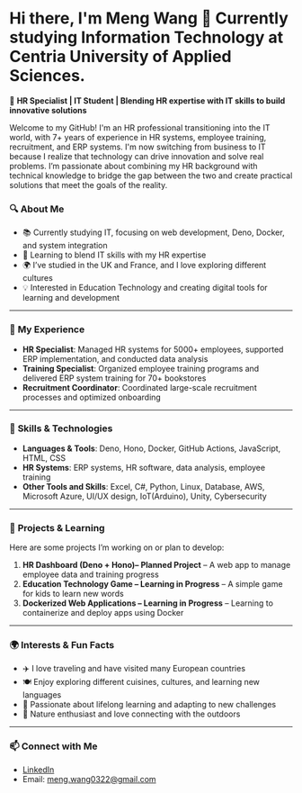 # Hi there, I'm Meng Wang 👋 Currently studying Information Technology at Centria University of Applied Sciences.
🚀 **HR Specialist | IT Student | Blending HR expertise with IT skills to build innovative solutions**  

Welcome to my GitHub! I'm an HR professional transitioning into the IT world, with 7+ years of experience in HR systems, employee training, recruitment, and ERP systems. I'm now switching from business to IT because I realize that technology can drive innovation and solve real problems. I’m passionate about combining my HR background with technical knowledge to bridge the gap between the two and create practical solutions that meet the goals of the reality.


### 🔍 **About Me**
- 📚 Currently studying IT, focusing on web development, Deno, Docker, and system integration  
- 🌱 Learning to blend IT skills with my HR expertise  
- 🌍 I’ve studied in the UK and France, and I love exploring different cultures  
- 💡 Interested in Education Technology and creating digital tools for learning and development  

---

### 💼 **My Experience**  
- **HR Specialist**: Managed HR systems for 5000+ employees, supported ERP implementation, and conducted data analysis  
- **Training Specialist**: Organized employee training programs and delivered ERP system training for 70+ bookstores
- **Recruitment Coordinator**: Coordinated large-scale recruitment processes and optimized onboarding  

---

### 🔧 **Skills & Technologies**  
- **Languages & Tools**: Deno, Hono, Docker, GitHub Actions, JavaScript, HTML, CSS  
- **HR Systems**: ERP systems, HR software, data analysis, employee training  
- **Other Tools and Skills**: Excel, C#, Python, Linux, Database, AWS, Microsoft Azure, UI/UX design, IoT(Arduino), Unity, Cybersecurity

---

### 🌱 **Projects & Learning**  
Here are some projects I’m working on or plan to develop:  
1. **HR Dashboard (Deno + Hono)– Planned Project** – A web app to manage employee data and training progress  
2. **Education Technology Game – Learning in Progress** – A simple game for kids to learn new words  
3. **Dockerized Web Applications – Learning in Progress** – Learning to containerize and deploy apps using Docker  

---

### 🌍 **Interests & Fun Facts**  
- ✈️ I love traveling and have visited many European countries  
- 🍽️ Enjoy exploring different cuisines, cultures, and learning new languages
- 📖 Passionate about lifelong learning and adapting to new challenges  
- 🌿 Nature enthusiast and love connecting with the outdoors  

---

### 📫 **Connect with Me**  
- [LinkedIn](https://www.linkedin.com/in/meng-wang-161613132/?locale=en_US)  
- Email: meng.wang0322@gmail.com  


